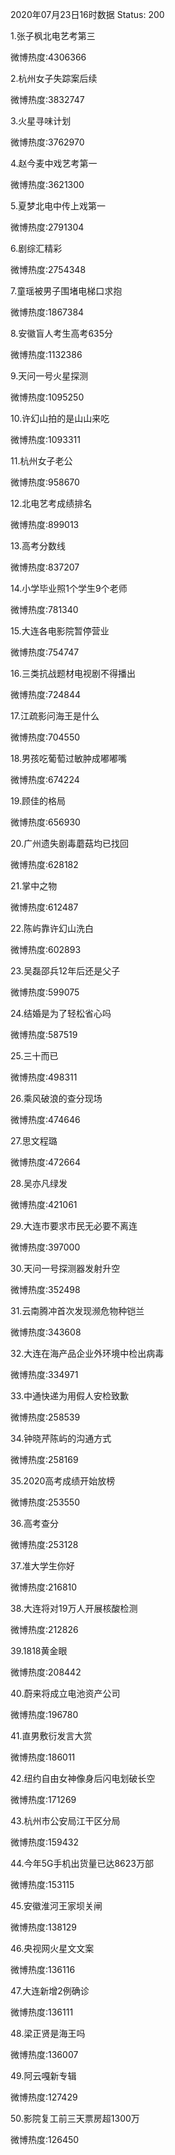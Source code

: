 2020年07月23日16时数据
Status: 200

1.张子枫北电艺考第三

微博热度:4306366

2.杭州女子失踪案后续

微博热度:3832747

3.火星寻味计划

微博热度:3762970

4.赵今麦中戏艺考第一

微博热度:3621300

5.夏梦北电中传上戏第一

微博热度:2791304

6.剧综汇精彩

微博热度:2754348

7.童瑶被男子围堵电梯口求抱

微博热度:1867384

8.安徽盲人考生高考635分

微博热度:1132386

9.天问一号火星探测

微博热度:1095250

10.许幻山拍的是山山来吃

微博热度:1093311

11.杭州女子老公

微博热度:958670

12.北电艺考成绩排名

微博热度:899013

13.高考分数线

微博热度:837207

14.小学毕业照1个学生9个老师

微博热度:781340

15.大连各电影院暂停营业

微博热度:754747

16.三类抗战题材电视剧不得播出

微博热度:724844

17.江疏影问海王是什么

微博热度:704550

18.男孩吃葡萄过敏肿成嘟嘟嘴

微博热度:674224

19.顾佳的格局

微博热度:656930

20.广州遗失剧毒蘑菇均已找回

微博热度:628182

21.掌中之物

微博热度:612487

22.陈屿靠许幻山洗白

微博热度:602893

23.吴磊邵兵12年后还是父子

微博热度:599075

24.结婚是为了轻松省心吗

微博热度:587519

25.三十而已

微博热度:498311

26.乘风破浪的查分现场

微博热度:474646

27.思文程璐

微博热度:472664

28.吴亦凡绿发

微博热度:421061

29.大连市要求市民无必要不离连

微博热度:397000

30.天问一号探测器发射升空

微博热度:352498

31.云南腾冲首次发现濒危物种铠兰

微博热度:343608

32.大连在海产品企业外环境中检出病毒

微博热度:334971

33.中通快递为用假人安检致歉

微博热度:258539

34.钟晓芹陈屿的沟通方式

微博热度:258169

35.2020高考成绩开始放榜

微博热度:253550

36.高考查分

微博热度:253128

37.准大学生你好

微博热度:216810

38.大连将对19万人开展核酸检测

微博热度:212826

39.1818黄金眼

微博热度:208442

40.蔚来将成立电池资产公司

微博热度:196780

41.直男敷衍发言大赏

微博热度:186011

42.纽约自由女神像身后闪电划破长空

微博热度:171269

43.杭州市公安局江干区分局

微博热度:159432

44.今年5G手机出货量已达8623万部

微博热度:153115

45.安徽淮河王家坝关闸

微博热度:138129

46.央视网火星文文案

微博热度:136116

47.大连新增2例确诊

微博热度:136111

48.梁正贤是海王吗

微博热度:136007

49.阿云嘎新专辑

微博热度:127429

50.影院复工前三天票房超1300万

微博热度:126450

